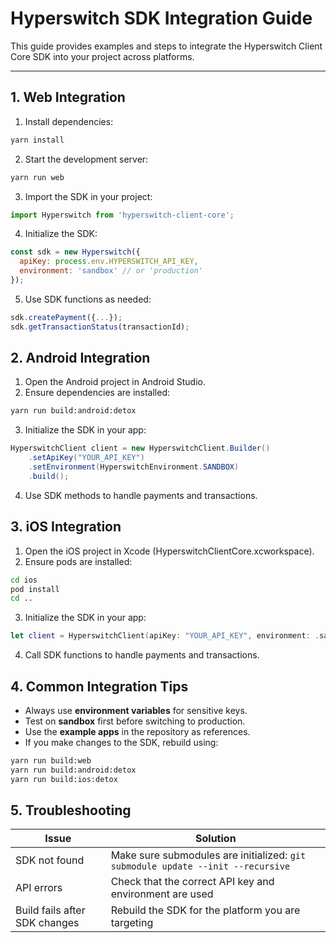 # Hyperswitch SDK Integration Guide

This guide provides examples and steps to integrate the Hyperswitch Client Core SDK into your project across platforms.

---

## 1. Web Integration

1. Install dependencies:

```bash
yarn install
```
2. Start the development server:

```bash
yarn run web
```

3. Import the SDK in your project:

```javascript
import Hyperswitch from 'hyperswitch-client-core';
```
4. Initialize the SDK:

```javascript
const sdk = new Hyperswitch({
  apiKey: process.env.HYPERSWITCH_API_KEY,
  environment: 'sandbox' // or 'production'
});
```
5. Use SDK functions as needed:

```javascript
sdk.createPayment({...});
sdk.getTransactionStatus(transactionId);
```
## 2. Android Integration

1. Open the Android project in Android Studio.
2. Ensure dependencies are installed:
```bash
yarn run build:android:detox
```
3. Initialize the SDK in your app:
```java
HyperswitchClient client = new HyperswitchClient.Builder()
    .setApiKey("YOUR_API_KEY")
    .setEnvironment(HyperswitchEnvironment.SANDBOX)
    .build();
```
4. Use SDK methods to handle payments and transactions.

## 3. iOS Integration

1. Open the iOS project in Xcode (HyperswitchClientCore.xcworkspace).
2. Ensure pods are installed:
```bash
cd ios
pod install
cd ..
```

3. Initialize the SDK in your app:
```swift
let client = HyperswitchClient(apiKey: "YOUR_API_KEY", environment: .sandbox)
```

4. Call SDK functions to handle payments and transactions.

## 4. Common Integration Tips

- Always use **environment variables** for sensitive keys.  
- Test on **sandbox** first before switching to production.  
- Use the **example apps** in the repository as references.  
- If you make changes to the SDK, rebuild using:

```bash
yarn run build:web
yarn run build:android:detox
yarn run build:ios:detox
```
## 5. Troubleshooting

| Issue                        | Solution                                                      |
|-------------------------------|---------------------------------------------------------------|
| SDK not found                  | Make sure submodules are initialized: `git submodule update --init --recursive` |
| API errors                     | Check that the correct API key and environment are used      |
| Build fails after SDK changes  | Rebuild the SDK for the platform you are targeting           |

